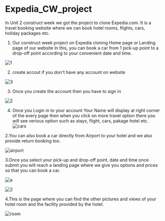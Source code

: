 # Expedia_CW_project

In Unit 2 construct week we got the project to clone Expedia.com. It is a travel booking website where we can book hotel rooms, flights, cars, holiday packages etc.

1. Our construct week project on Expedia cloning
Home page or Landing page of our website
In this, you can book a car from 1 pick-up point to a drop-off point according to your convenient date and time.

![1](https://user-images.githubusercontent.com/99042645/155830675-999b5781-f798-448e-bb39-df4e36724cdf.JPG)

2. create accout if you don't have any account on website
 
 ![3](https://user-images.githubusercontent.com/99042645/155830776-24a9d318-7537-4f1e-9b1a-27360a51bde7.JPG)
 
3. Once you create the account then you have to sign in 
 
![2](https://user-images.githubusercontent.com/99042645/155830873-8e10eb7c-cd3f-490c-8d4d-161cba7178bd.JPG)

4. Once you Login in to your account Your Name will display at right corner of the every page
then when you click on more travel option there you will see verious option such as stays, flight, cars, pakage hotel etc.
![cars](https://user-images.githubusercontent.com/99031812/155841785-f8645ba3-ea1c-40db-b442-89a690ac2e6a.PNG)




2.You can also book a car directly from Airport to your hotel and we also provide return booking too.


![airport](https://user-images.githubusercontent.com/99031812/155835108-a0f1027c-d972-43d2-b146-1dfdb0ee6077.PNG)



3.Once you select your pick-up and drop-off point, date and time once submit you will reach a landing page where we give you options and prices so that you can book a car.


![a](https://user-images.githubusercontent.com/99031812/155835440-d660bfdd-c4fb-42bb-b642-3d3a347cbccd.PNG)

![2](https://user-images.githubusercontent.com/99031812/155835224-14fedfa9-0c40-4ffa-8be4-b33cc84f710b.PNG)


4.This is the page where you can find the other pictures and views of your hotel room and the facility provided by the hotel.

![room](https://user-images.githubusercontent.com/99031812/155835370-12987c5d-b4e6-4d5c-b3ff-e89658631c51.PNG)




